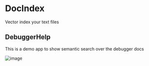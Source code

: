 # DocIndex
Vector index your text files

## DebuggerHelp
This is a demo app to show semantic search over the debugger docs

![image](https://github.com/asklar/DocIndex/assets/22989529/7b67a8cc-6127-4991-bc82-1c2650802cb3)
